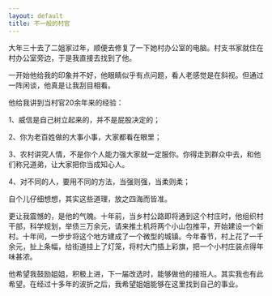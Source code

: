 ```yaml
---
layout: default
title: 不一般的村官
---
```

大年三十去了二姐家过年，顺便去修复了一下她村办公室的电脑。村支书家就住在村办公室旁边，于是我直接去找到了他。

一开始他给我的印象并不好，他眼睛似乎有点问题，看人老感觉是在斜视。但通过一阵闲谈，他真是让我刮目相看。

他给我讲到当村官20余年来的经验：

1、威信是自己树立起来的，并不是屁股决定的；

2、你为老百姓做的大事小事，大家都看在眼里；

3、农村讲究人情，不是你个人能力强大家就一定服你。你得走到群众中去，和他们称兄道弟，让大家把你当成知心人。

4、对不同的人，要用不同的方法，当强则强，当柔则柔；

自个儿仔细想想，其实这些道理，放之四海而皆准。

更让我震憾的，是他的气魄。十年前，当乡村公路即将通到这个村庄时，他组织村干部，科学规划，举债三万余元，请来推土机将两个小山包推平，开始建设一个新村。十年间，一步步将这个地方建成了一个微型的城镇。今年春节，村上花了一千余元，扯上条幅，给街道挂上了灯笼，将村大门插上彩旗，把一个小村庄装点得年味甚浓。

他希望我鼓励姐姐，积极上进，下一届改选时，能够做他的接班人。其实我也有此希望。在经过十多年的波折之后，我希望姐姐能够在这里找到自己的事业。

